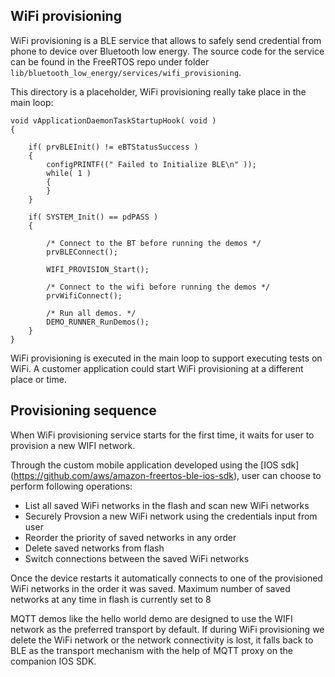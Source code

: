 ## WiFi provisioning
WiFi provisioning is a BLE service that allows to safely send credential from phone to device over Bluetooth low energy.
The source code for the service can be found in the FreeRTOS repo under folder ```lib/bluetooth_low_energy/services/wifi_provisioning```.

This directory is a placeholder, WiFi provisioning really take place in the main loop:

```
void vApplicationDaemonTaskStartupHook( void )
{

	if( prvBLEInit() != eBTStatusSuccess )
	{
		configPRINTF((" Failed to Initialize BLE\n" ));
		while( 1 )
		{
		}
	}

	if( SYSTEM_Init() == pdPASS )
	{

		/* Connect to the BT before running the demos */
		prvBLEConnect();

		WIFI_PROVISION_Start();

		/* Connect to the wifi before running the demos */
		prvWifiConnect();

		/* Run all demos. */
		DEMO_RUNNER_RunDemos();
	}
}
```

WiFi provisioning is executed in the main loop to support executing tests on WiFi. A customer application could start WiFi provisioning at a different place or time.

## Provisioning sequence

When WiFi provisioning service starts for the first time, it waits for user to provision a new WIFI network.

Through the custom mobile application developed using the [IOS sdk] (https://github.com/aws/amazon-freertos-ble-ios-sdk), user can choose to perform following operations:
- List all saved WiFi networks in the flash and scan new WiFi networks
- Securely Provsion a new WiFi network using the credentials input from user
- Reorder the priority of saved networks in any order
- Delete saved networks from flash
- Switch connections between the saved WiFi networks

Once the device restarts it automatically connects to one of the provisioned WiFi networks in the order it was saved. Maximum number of saved networks at any time in flash
is currently set to 8

MQTT demos like the hello world demo are designed to use the WIFI network as the preferred transport by default. If during WiFi provisioning we delete the WiFi network or
the network connectivity is lost, it falls back to BLE as the transport mechanism with the help of MQTT proxy on the companion IOS SDK.



